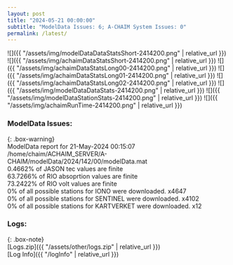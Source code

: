 ```yaml
---
layout: post
title: "2024-05-21 00:00:00"
subtitle: "ModelData Issues: 6; A-CHAIM System Issues: 0"
permalink: /latest/
---
```


![]({{ "/assets/img/modelDataDataStatsShort-2414200.png" | relative_url }})
![]({{ "/assets/img/achaimDataStatsShort-2414200.png" | relative_url }})
![]({{ "/assets/img/achaimDataStatsLong00-2414200.png" | relative_url }})
![]({{ "/assets/img/achaimDataStatsLong01-2414200.png" | relative_url }})
![]({{ "/assets/img/achaimDataStatsLong02-2414200.png" | relative_url }})
![]({{ "/assets/img/modelDataDataStats-2414200.png" | relative_url }})
![]({{ "/assets/img/modelDataStationStats-2414200.png" | relative_url }})
![]({{ "/assets/img/achaimRunTime-2414200.png" | relative_url }})


### ModelData Issues:  
  
{: .box-warning}  
 ModelData report for 21-May-2024 00:15:07   
 /home/chaim/ACHAIM_SERVER/A-CHAIM/modelData/2024/142/00/modelData.mat   
 0.4662% of JASON tec values are finite   
 63.7266% of RIO absoprtion values are finite   
 73.2422% of RIO volt values are finite   
 0% of all possible stations for IONO were downloaded. x4647   
 0% of all possible stations for SENTINEL were downloaded. x4102   
 0% of all possible stations for KARTVERKET were downloaded. x12   
  


### Logs:  
  
{: .box-note}  
[Logs.zip]({{ "/assets/other/logs.zip" | relative_url }})  
[Log Info]({{ "/logInfo" | relative_url }})  
